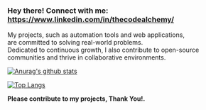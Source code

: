### Hey there! Connect with me: https://www.linkedin.com/in/thecodealchemy/
My projects, such as automation tools and web applications, <br />
are committed to solving real-world problems. <br />
Dedicated to continuous growth, I also contribute to open-source <br />
communities and thrive in collaborative environments.

[![Anurag's github stats](https://github-readme-stats.vercel.app/api?username=autosaver)](https://github.com/anuraghazra/github-readme-stats)

[![Top Langs](https://github-readme-stats.vercel.app/api/top-langs/?username=autosaver)](https://github.com/anuraghazra/github-readme-stats)

**Please contribute to my projects, Thank You!.**
